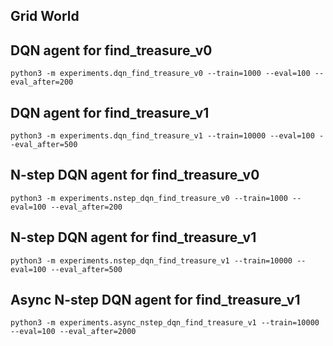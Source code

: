 ## Grid World

## DQN agent for find_treasure_v0
```
python3 -m experiments.dqn_find_treasure_v0 --train=1000 --eval=100 --eval_after=200
```

## DQN agent for find_treasure_v1
```
python3 -m experiments.dqn_find_treasure_v1 --train=10000 --eval=100 --eval_after=500
```

## N-step DQN agent for find_treasure_v0
```
python3 -m experiments.nstep_dqn_find_treasure_v0 --train=1000 --eval=100 --eval_after=200
```

## N-step DQN agent for find_treasure_v1
```
python3 -m experiments.nstep_dqn_find_treasure_v1 --train=10000 --eval=100 --eval_after=500
```

## Async N-step DQN agent for find_treasure_v1
```
python3 -m experiments.async_nstep_dqn_find_treasure_v1 --train=10000 --eval=100 --eval_after=2000
```